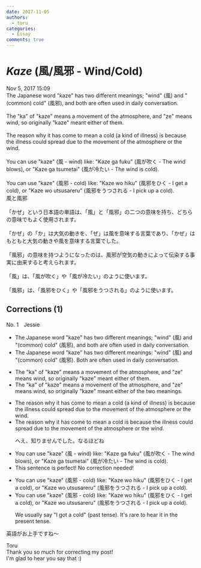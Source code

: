 ```yaml
---
date: 2017-11-05
authors:
  - toru
categories:
  - Essay
comments: true
---
```


# <strong><em>Kaze</strong></em> (風/風邪 - Wind/Cold)
<div class="date">Nov 5, 2017 15:09</div>
<div id="post"><div id="body_show_ori">
The Japanese word "kaze" has two different meanings; "wind" (風) and "(common) cold" (風邪), and both are often used in daily conversation.<br/><br/>The "ka" of "kaze" means a movement of the atmosphere, and "ze" means wind, so originally "kaze" meant either of them.<br/><br/>The reason why it has come to mean a cold (a kind of illness) is because the illness could spread due to the movement of the atmosphere or the wind.<br/><br/>You can use "kaze" (風 - wind) like: "Kaze ga fuku" (風が吹く - The wind blows), or "Kaze ga tsumetai" (風が冷たい - The wind is cold).<br/><br/>You can use "kaze" (風邪 - cold) like: "Kaze wo hiku" (風邪をひく - I get a cold), or "Kaze wo utsusareru" (風邪をうつされる - I pick up a cold).
</div></div>

<!-- more -->

<div id="post_ja"><div id="body_show_mo">
風と風邪<br/><br/>「かぜ」という日本語の単語は、「風」と「風邪」の二つの意味を持ち、どちらの意味でもよく使用されます。<br/><br/>「かぜ」の「か」は大気の動きを、「ぜ」は風を意味する言葉であり、「かぜ」はもともと大気の動きや風を意味する言葉でした。<br/><br/>「風邪」の意味を持つようになったのは、風邪が空気の動きによって伝染する事実に由来すると考えられます。<br/><br/>「風」は、「風が吹く」や「風が冷たい」のように使います。<br/><br/>「風邪」は、「風邪をひく」や「風邪をうつされる」のように使います。
</div></div>

## Corrections (1)
<div id="block"><div class="first_name"> No. 1　<span class="just_name">Jessie</span></div><div id="block2">
<ul class="correction_field">
<li class="incorrect">The Japanese word "kaze" has two different meanings; "wind" (風) and "(common) cold" (風邪), and both are often used in daily conversation.</li>
<li class="corrected correct">
The Japanese word "kaze" has two different meanings<span class="f_blue">:</span> "wind" (風) and "(common) cold" (風邪). Both are often used in daily conversation.
</li>
</ul>
<ul class="correction_field">
<li class="incorrect">The "ka" of "kaze" means a movement of the atmosphere, and "ze" means wind, so originally "kaze" meant either of them.</li>
<li class="corrected correct">
The "ka" of "kaze" means a movement of the atmosphere, and "ze" means wind, so originally "kaze" meant either of the two meanings. 
</li>
</ul>
<ul class="correction_field">
<li class="incorrect">The reason why it has come to mean a cold (a kind of illness) is because the illness could spread due to the movement of the atmosphere or the wind.</li>
<li class="corrected correct">
The reason why it has come to mean a cold is because the illness could spread due to the movement of the atmosphere or the wind.
<p class="correction_comment">へえ、知りませんでした。なるほどね</p>
</li>
</ul>
<ul class="correction_field">
<li class="incorrect">You can use "kaze" (風 - wind) like: "Kaze ga fuku" (風が吹く - The wind blows), or "Kaze ga tsumetai" (風が冷たい - The wind is cold).</li>
<li class="corrected perfect">This sentence is perfect! No correction needed!</li>
</ul>
<ul class="correction_field">
<li class="incorrect">You can use "kaze" (風邪 - cold) like: "Kaze wo hiku" (風邪をひく - I get a cold), or "Kaze wo utsusareru" (風邪をうつされる - I pick up a cold).</li>
<li class="corrected correct">
You can use "kaze" (風邪 - cold) like: "Kaze wo hiku" (風邪をひく - I get a cold), or "Kaze wo utsusareru" (風邪をうつされる - I pick up a cold).
<p class="correction_comment">We usually say "I got a cold" (past tense). It's rare to hear it in the present tense.</p>
</li>
</ul>
<p class="comment_small">
 英語がお上手ですね〜
</p>

</div><div class="name"><span class="just_name">Toru</span><br>
Thank you so much for correcting my post!<br/>I'm glad to hear you say that :)
</div>
</div>
